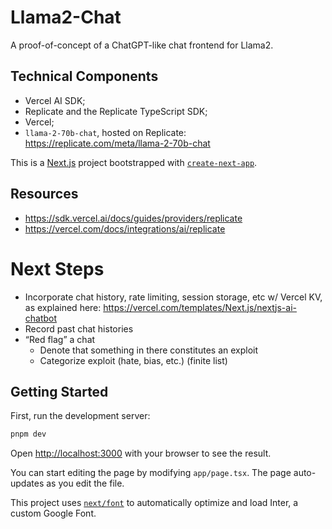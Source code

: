 # Llama2-Chat

A proof-of-concept of a ChatGPT-like chat frontend for Llama2.

## Technical Components

- Vercel AI SDK;
- Replicate and the Replicate TypeScript SDK;
- Vercel;
- `llama-2-70b-chat`, hosted on Replicate: https://replicate.com/meta/llama-2-70b-chat

This is a [Next.js](https://nextjs.org/) project bootstrapped with [`create-next-app`](https://github.com/vercel/next.js/tree/canary/packages/create-next-app).

## Resources

- https://sdk.vercel.ai/docs/guides/providers/replicate
- https://vercel.com/docs/integrations/ai/replicate

# Next Steps

- Incorporate chat history, rate limiting, session storage, etc w/ Vercel KV, as explained here: https://vercel.com/templates/Next.js/nextjs-ai-chatbot
- Record past chat histories
- “Red flag” a chat
    - Denote that something in there constitutes an exploit
    - Categorize exploit (hate, bias, etc.) (finite list)

## Getting Started

First, run the development server:

```bash
pnpm dev
```

Open [http://localhost:3000](http://localhost:3000) with your browser to see the result.

You can start editing the page by modifying `app/page.tsx`. The page auto-updates as you edit the file.

This project uses [`next/font`](https://nextjs.org/docs/basic-features/font-optimization) to automatically optimize and load Inter, a custom Google Font.
